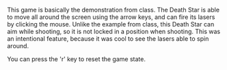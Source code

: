 This game is basically the demonstration from class. 
The Death Star is able to move all around the screen using the arrow keys, and can fire its lasers by clicking the mouse. Unlike the example from class, this Death Star can aim while shooting, so it is not locked in a position when shooting. This was an intentional feature, because it was cool to see the lasers able to spin around.

You can press the 'r' key to reset the game state.
